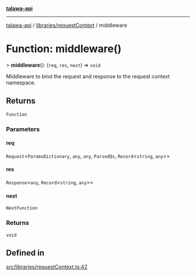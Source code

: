 [**talawa-api**](../../../README.md)

***

[talawa-api](../../../modules.md) / [libraries/requestContext](../README.md) / middleware

# Function: middleware()

\> **middleware**(): (`req`, `res`, `next`) =\> `void`

Middleware to bind the request and response to the request context namespace.

## Returns

`Function`

### Parameters

#### req

`Request`\<`ParamsDictionary`, `any`, `any`, `ParsedQs`, `Record`\<`string`, `any`\>\>

#### res

`Response`\<`any`, `Record`\<`string`, `any`\>\>

#### next

`NextFunction`

### Returns

`void`

## Defined in

[src/libraries/requestContext.ts:42](https://github.com/PalisadoesFoundation/talawa-api/blob/832d310bae30bd8cb45fb1b44f62dd776dccc52f/src/libraries/requestContext.ts#L42)
